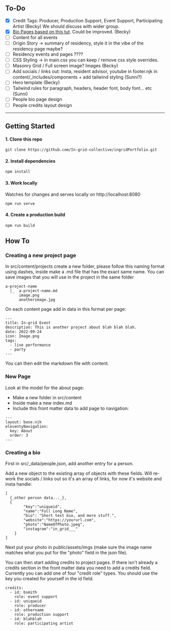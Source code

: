 ## To-Do

- [X] Credit Tags: Producer, Production Support, Event Support, Participating Artist (Becky) We should discuss with wider group.
- [X] [Bio Pages based on this tut](https://www.raymondcamden.com/2020/08/24/supporting-multiple-authors-in-an-eleventy-blog). Could be improved. (Becky)
- [ ] Content for all events
- [ ] Origin Story -> summary of residency, style it in the vibe of the residency page maybe? 
- [ ] Residency events and pages ???? 
- [ ] CSS Styling -> in main.css you can keep / remove css style overrides. 
- [ ] Masonry Grid / Full screen image? Images (Becky)
- [ ] Add socials / links out: Insta, resident advisor, youtube in footer.njk in content/_includes/components + add tailwind styling (Sunni?)
- [ ] Hero template (Becky)
- [ ] Tailwind rules for paragraph, headers, header font, body font... etc (Sunni)
- [ ] People bio page design 
- [ ] People credits layout design

---

## Getting Started


#### 1. Clone this repo

```
git clone https://github.com/In-grid-collective/ingridPortfolio.git
```

#### 2. Install dependencies

```
npm install
```

#### 3. Work locally
Watches for changes and serves locally on http://localhost:8080

```
npm run serve
```

#### 4. Create a production build

```
npm run build
```



## How To


### Creating a new project page

In src/content/projects create a new folder, please follow this naming format using dashes, inside make a .md file that has the exact same name. You can save images that you will use in the project in the same folder

```
a-project-name
  |_  a-project-name.md
      image.png
      anotherimage.jpg
```

On each content page add in data in this format per page:

```
---
title: In-grid Event
description: This is another project about blah blah blah.
date: 2022-09-24
icon: Image.png
tags:
  - live performance
  - party
---
```

You can then edit the markdown file with content. 


### New Page

Look at the model for the about page:

- Make a new folder in src/content
- Inside make a new index.md
- Include this front matter data to add page to navigation:

```
---
layout: base.njk
eleventyNavigation:
  key: About
  order: 3
---
```

### Creating a bio

First in src/_data/people.json, add another entry for a person.

Add a new object to the existing array of objects with these fields. Will re-work the socials / links out so it's an array of links, for now it's website and insta handle:

```
[
  {_other person data..._},
  {
		"key":"uniqueid",
		"name":"Full Long Name",
		"bio": "Short text bio, and more stuff.",
		"website":"https://yoururl.com",
		"photo":"NameOfPhoto.jpeg",
		"instagram":"in_grid___"
	}
]

```

Next put your photo in public/assets/imgs (make sure the image name matches what you put for the "photo" field in the json file).

You can then start adding credits to project pages. If there isn't already a credits section in the front matter data you need to add a credits field. Currently you can add one of four "credit role" types. You should use the key you created for yourself in the id field. 

```
credits: 
  - id: bsmith
    role: event support
  - id: uniqueid
    role: producer
  - id: othername
    role: production support
  - id: blahblah
    role: participating artist
```


